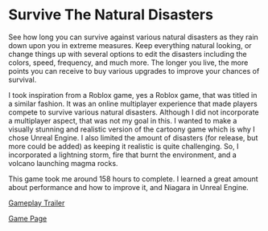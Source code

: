 # Survive The Natural Disasters

See how long you can survive against various natural disasters as they rain down upon you in extreme measures.
Keep everything natural looking, or change things up with several options to edit the disasters including the colors, speed, frequency, and much more.
The longer you live, the more points you can receive to buy various upgrades to improve your chances of survival.

I took inspiration from a Roblox game, yes a Roblox game, that was titled in a similar fashion.
It was an online multiplayer experience that made players compete to survive various natural disasters.
Although I did not incorporate a multiplayer aspect, that was not my goal in this.
I wanted to make a visually stunning and realistic version of the cartoony game which is why I chose Unreal Engine.
I also limited the amount of disasters (for release, but more could be added) as keeping it realistic is quite challenging.
So, I incorporated a lightning storm, fire that burnt the environment, and a volcano launching magma rocks.

This game took me around 158 hours to complete. I learned a great amount about performance and how to improve it, and Niagara in Unreal Engine.

[Gameplay Trailer](https://youtu.be/w2lxDjaNTe0)

[Game Page](https://eric-michalski.itch.io/survive-the-natural-disasters)
